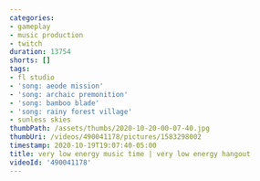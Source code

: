 ```yaml
---
categories:
- gameplay
- music production
- twitch
duration: 13754
shorts: []
tags:
- fl studio
- 'song: aeode mission'
- 'song: archaic premonition'
- 'song: bamboo blade'
- 'song: rainy forest village'
- sunless skies
thumbPath: /assets/thumbs/2020-10-20-00-07-40.jpg
thumbUri: /videos/490041178/pictures/1583298002
timestamp: 2020-10-19T19:07:40-05:00
title: very low energy music time | very low energy hangout
videoId: '490041178'
---
```

